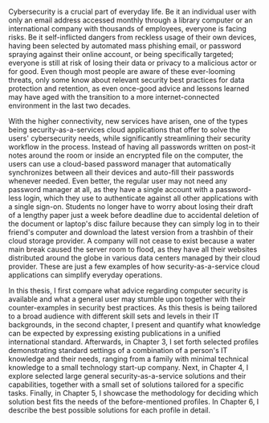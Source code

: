 Cybersecurity is a crucial part of everyday life. Be it an individual user with only an email address accessed monthly through a library computer or an international company with thousands of employees, everyone is facing risks. Be it self-inflicted dangers from reckless usage of their own devices, having been selected by automated mass phishing email, or password spraying against their online account, or being specifically targeted; everyone is still at risk of losing their data or privacy to a malicious actor or for good. Even though most people are aware of these ever-looming threats, only some know about relevant security best practices for data protection and retention, as even once-good advice and lessons learned may have aged with the transition to a more internet-connected environment in the last two decades.

With the higher connectivity, new services have arisen, one of the types being security-as-a-services cloud applications that offer to solve the users' cybersecurity needs, while significantly streamlining their security workflow in the process. Instead of having all passwords written on post-it notes around the room or inside an encrypted file on the computer, the users can use a cloud-based password manager that automatically synchronizes between all their devices and auto-fill their passwords whenever needed. Even better, the regular user may not need any password manager at all, as they have a single account with a password-less login, which they use to authenticate against all other applications with a single sign-on. Students no longer have to worry about losing their draft of a lengthy paper just a week before deadline due to accidental deletion of the document or laptop's disc failure because they can simply log in to their friend's computer and download the latest version from a trashbin of their cloud storage provider. A company will not cease to exist because a water main break caused the server room to flood, as they have all their websites distributed around the globe in various data centers managed by their cloud provider. These are just a few examples of how security-as-a-service cloud applications can simplify everyday operations.

In this thesis, I first compare what advice regarding computer security is available and what a general user may stumble upon together with their counter-examples in security best practices. As this thesis is being tailored to a broad audience with different skill sets and levels in their IT backgrounds, in the second chapter, I present and quantify what knowledge can be expected by expressing existing publications in a unified international standard. Afterwards, in Chapter 3, I set forth selected profiles demonstrating standard settings of a combination of a person's IT knowledge and their needs, ranging from a family with minimal technical knowledge to a small technology start-up company. Next, in Chapter 4, I explore selected large general security-as-a-service solutions and their capabilities, together with a small set of solutions tailored for a specific tasks. Finally, in Chapter 5, I showcase the methodology for deciding which solution best fits the needs of the before-mentioned profiles. In Chapter 6, I describe the best possible solutions for each profile in detail.
